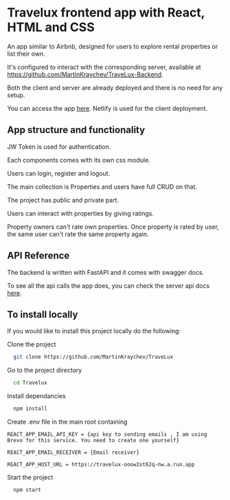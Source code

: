 # Travelux frontend app with React, HTML and CSS
An app similar to Airbnb, designed for users to explore rental properties or list their own.

It's configured to interact with the corresponding server, available at https://github.com/MartinKraychev/TraveLux-Backend.

Both the client and server are already deployed and there is no need for any setup.

You can access the app [here](https://marvelous-dusk-809212.netlify.app/). Netlify is used for the client deployment.

## App structure and functionality

JW Token is used for authentication.

Each components comes with its own css module.

Users can login, register and logout.

The main collection is Properties and users have full CRUD on that. 

The project has public and private part. 

Users can interact with properties by giving ratings.

Property owners can't rate own properties. Once property is rated by user, the same user can't rate the same property again.

## API Reference

The backend is written with FastAPI and it comes with swagger docs.

To see all the api calls the app does, you can check the server api docs [here](https://travelux-ooow2st62q-nw.a.run.app/docs). 

## To install locally

If you would like to install this project locally do the following:

Clone the project

```bash
  git clone https://github.com/MartinKraychev/TraveLux
```

Go to the project directory

```bash
  cd Travelux
```

Install dependancies

```bash
  npm install
```

Create .env file in the main root containing 

```
REACT_APP_EMAIL_API_KEY = {api key to sending emails , I am using Brevo for this service. You need to create one yourself}

REACT_APP_EMAIL_RECEIVER = {Email receiver}

REACT_APP_HOST_URL = https://travelux-ooow2st62q-nw.a.run.app
```

Start the project

```bash
  npm start
```












